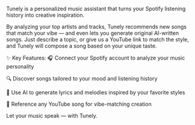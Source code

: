 Tunely is a personalized music assistant that turns your Spotify listening history into creative inspiration.

By analyzing your top artists and tracks, Tunely recommends new songs that match your vibe — and even lets you generate original AI-written songs. Just describe a topic, or give us a YouTube link to match the style, and Tunely will compose a song based on your unique taste.

✨ Key Features:
🎧 Connect your Spotify account to analyze your music personality

🔍 Discover songs tailored to your mood and listening history

🧠 Use AI to generate lyrics and melodies inspired by your favorite styles

🎵 Reference any YouTube song for vibe-matching creation

Let your music speak — with Tunely.